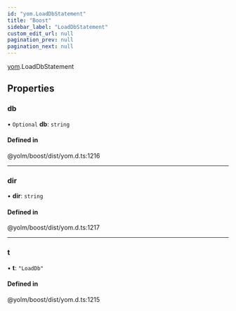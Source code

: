 ```yaml
---
id: "yom.LoadDbStatement"
title: "Boost"
sidebar_label: "LoadDbStatement"
custom_edit_url: null
pagination_prev: null
pagination_next: null
---
```


[yom](../namespaces/yom.md).LoadDbStatement

## Properties

### db

• `Optional` **db**: `string`

#### Defined in

@yolm/boost/dist/yom.d.ts:1216

___

### dir

• **dir**: `string`

#### Defined in

@yolm/boost/dist/yom.d.ts:1217

___

### t

• **t**: ``"LoadDb"``

#### Defined in

@yolm/boost/dist/yom.d.ts:1215
